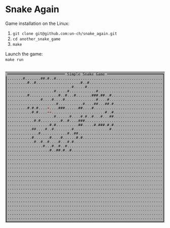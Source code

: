 # Snake Again
Game installation on the Linux:<br>
<ol>
<li><code>git clone git@github.com:un-ch/snake_again.git</code></li>
<li><code>cd another_snake_game</code></li>
<li><code>make</code></li>
</ol>
Launch the game:<br>
<code>make run</code></li><br>
<br/>

![example](https://github.com/un-ch/another_snake_game/blob/main_loop_refactoring/screenshot.png)
